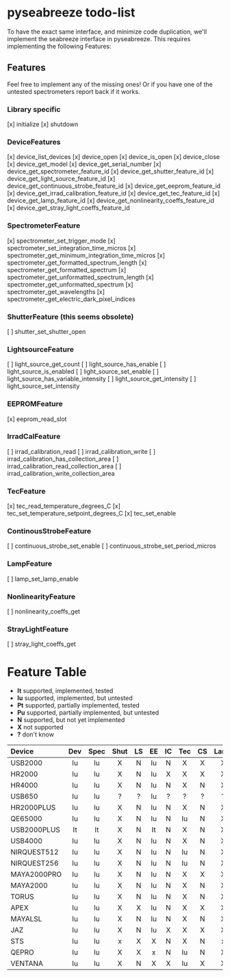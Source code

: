 # pyseabreeze todo-list

To have the exact same interface, and minimize code duplication, we'll implement the seabreeze interface in pyseabreeze. This requires implementing the following Features:

## Features

Feel free to implement any of the missing ones! Or if you have one of the untested spectrometers report back if it works.

### Library specific
  [x] initialize
  [x] shutdown

### DeviceFeatures
  [x] device_list_devices
  [x] device_open
  [x] device_is_open
  [x] device_close
  [x] device_get_model
  [x] device_get_serial_number
  [x] device_get_spectrometer_feature_id
  [x] device_get_shutter_feature_id
  [x] device_get_light_source_feature_id
  [x] device_get_continuous_strobe_feature_id
  [x] device_get_eeprom_feature_id
  [x] device_get_irrad_calibration_feature_id
  [x] device_get_tec_feature_id
  [x] device_get_lamp_feature_id
  [x] device_get_nonlinearity_coeffs_feature_id
  [x] device_get_stray_light_coeffs_feature_id

### SpectrometerFeature
  [x] spectrometer_set_trigger_mode
  [x] spectrometer_set_integration_time_micros
  [x] spectrometer_get_minimum_integration_time_micros
  [x] spectrometer_get_formatted_spectrum_length
  [x] spectrometer_get_formatted_spectrum
  [x] spectrometer_get_unformatted_spectrum_length
  [x] spectrometer_get_unformatted_spectrum
  [x] spectrometer_get_wavelengths
  [x] spectrometer_get_electric_dark_pixel_indices

### ShutterFeature (this seems obsolete)
  [ ] shutter_set_shutter_open

### LightsourceFeature
  [ ] light_source_get_count
  [ ] light_source_has_enable
  [ ] light_source_is_enabled
  [ ] light_source_set_enable
  [ ] light_source_has_variable_intensity
  [ ] light_source_get_intensity
  [ ] light_source_set_intensity

### EEPROMFeature
  [x] eeprom_read_slot

### IrradCalFeature
  [ ] irrad_calibration_read
  [ ] irrad_calibration_write
  [ ] irrad_calibration_has_collection_area
  [ ] irrad_calibration_read_collection_area
  [ ] irrad_calibration_write_collection_area

### TecFeature
  [x] tec_read_temperature_degrees_C
  [x] tec_set_temperature_setpoint_degrees_C
  [x] tec_set_enable

### ContinousStrobeFeature
  [ ] continuous_strobe_set_enable
  [ ] continuous_strobe_set_period_micros

### LampFeature
  [ ] lamp_set_lamp_enable

### NonlinearityFeature
  [ ] nonlinearity_coeffs_get

### StrayLightFeature
  [ ] stray_light_coeffs_get


# Feature Table

- **It** supported, implemented, tested
- **Iu** supported, implemented, but untested
- **Pt** supported, partially implemented, tested
- **Pu** supported, partially implemented, but untested
- **N** supported, but not yet implemented
- **X** not supported
- **?** don't know

| Device      | Dev | Spec| Shut| LS  | EE  | IC  | Tec | CS  | Lamp|  NL |  SL |
|:------------|:---:|:---:|:---:|:---:|:---:|:---:|:---:|:---:|:---:|:---:|:---:|
| USB2000     |  Iu |  Iu |  X  |  N  |  Iu |  N  |  X  |  X  |  X  |  Iu |  X  |
| HR2000      |  Iu |  Iu |  X  |  N  |  Iu |  X  |  X  |  X  |  X  |  Iu |  X  |
| HR4000      |  Iu |  Iu |  X  |  N  |  Iu |  N  |  X  |  N  |  X  |  Iu |  X  |
| USB650      |  Iu |  Iu |  ?  |  ?  |  Iu |  ?  |  ?  |  ?  |  ?  |  Iu |  ?  |
| HR2000PLUS  |  Iu |  Iu |  X  |  N  |  Iu |  N  |  X  |  N  |  X  |  Iu |  X  |
| QE65000     |  Iu |  Iu |  X  |  N  |  Iu |  N  |  Iu |  N  |  X  |  Iu |  X  |
| USB2000PLUS |  It |  It |  X  |  N  |  It |  N  |  X  |  N  |  X  |  It |  X  |
| USB4000     |  Iu |  Iu |  X  |  N  |  Iu |  N  |  X  |  N  |  X  |  Iu |  X  |
| NIRQUEST512 |  Iu |  Iu |  X  |  N  |  Iu |  N  |  Iu |  N  |  X  |  Iu |  X  |
| NIRQUEST256 |  Iu |  Iu |  X  |  N  |  Iu |  N  |  Iu |  N  |  X  |  Iu |  X  |
| MAYA2000PRO |  Iu |  Iu |  X  |  N  |  Iu |  N  |  X  |  X  |  X  |  Iu |  X  |
| MAYA2000    |  Iu |  Iu |  X  |  N  |  Iu |  N  |  X  |  N  |  X  |  Iu |  X  |
| TORUS       |  Iu |  Iu |  X  |  N  |  Iu |  N  |  X  |  N  |  X  |  Iu |  X  |
| APEX        |  Iu |  Iu |  X  |  X  |  Iu |  N  |  X  |  X  |  X  |  Iu |  X  |
| MAYALSL     |  Iu |  Iu |  X  |  N  |  Iu |  N  |  X  |  N  |  X  |  Iu |  X  |
| JAZ         |  Iu |  Iu |  X  |  N  |  Iu |  X  |  X  |  X  |  X  |  Iu |  X  |
| STS         |  Iu |  Iu |  x  |  X  |  X  |  N  |  X  |  N  |  x  |  Iu |  x  |
| QEPRO       |  Iu |  Iu |  X  |  X  |  x  |  N  |  Iu |  N  |  X  |  Iu |  X  |
| VENTANA     |  Iu |  Iu |  X  |  N  |  X  |  X  |  Iu |  X  |  X  |  Iu |  X  |


